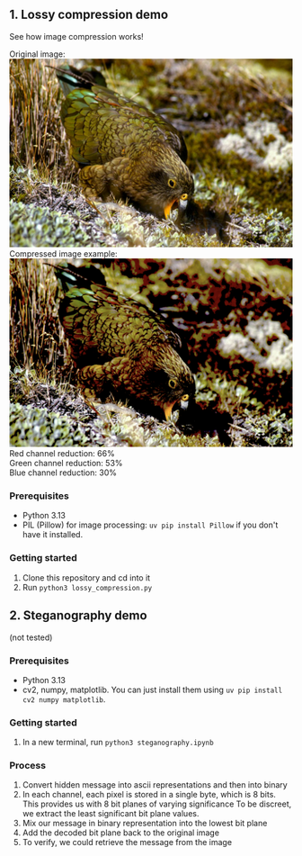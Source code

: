 ## 1. Lossy compression demo
See how image compression works!

Original image: ![Parrot](images/inquiline_kea.jpg)
Compressed image example: ![Compressed parrot](images/output.png)
Red channel reduction: 66%   
Green channel reduction: 53%   
Blue channel reduction: 30%    

### Prerequisites
- Python 3.13
- PIL (Pillow) for image processing: `uv pip install Pillow` if you don't have it installed.

### Getting started

1. Clone this repository and cd into it
2. Run `python3 lossy_compression.py`

## 2. Steganography demo

(not tested)

### Prerequisites
- Python 3.13
- cv2, numpy, matplotlib. 
You can just install them using `uv pip install cv2 numpy matplotlib`.

### Getting started
1. In a new terminal, run `python3 steganography.ipynb`

### Process
1. Convert hidden message into ascii representations and then into binary 
2. In each channel, each pixel is stored in a single byte, which is 8 bits. This provides us with 8 bit planes of varying significance
To be discreet, we extract the least significant bit plane values.
3. Mix our message in binary representation into the lowest bit plane
4. Add the decoded bit plane back to the original image
5. To verify, we could retrieve the message from the image
